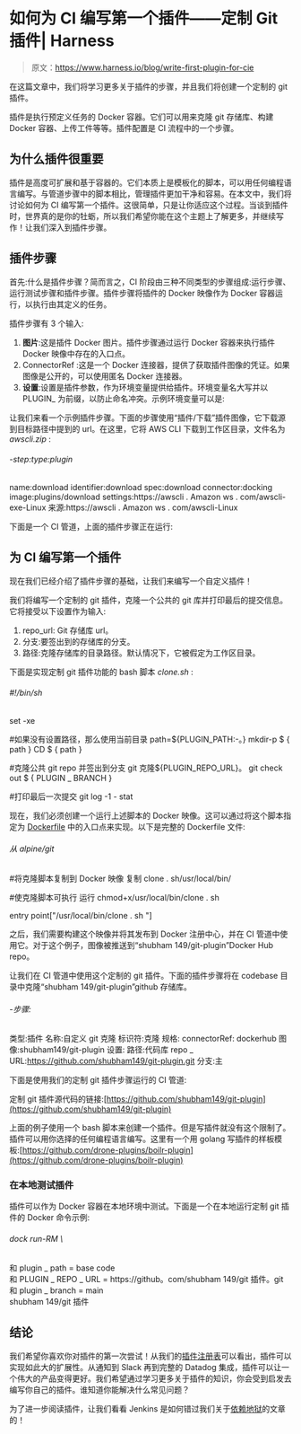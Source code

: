 # 如何为 CI 编写第一个插件——定制 Git 插件| Harness

> 原文：<https://www.harness.io/blog/write-first-plugin-for-cie>

在这篇文章中，我们将学习更多关于插件的步骤，并且我们将创建一个定制的 git 插件。

插件是执行预定义任务的 Docker 容器。它们可以用来克隆 git 存储库、构建 Docker 容器、上传工件等等。插件配置是 CI 流程中的一个步骤。

## 为什么插件很重要

插件是高度可扩展和基于容器的。它们本质上是模板化的脚本，可以用任何编程语言编写。与管道步骤中的脚本相比，管理插件更加干净和容易。在本文中，我们将讨论如何为 CI 编写第一个插件。这很简单，只是让你适应这个过程。当谈到插件时，世界真的是你的牡蛎，所以我们希望你能在这个主题上了解更多，并继续写作！让我们深入到插件步骤。

## 插件步骤

首先:什么是插件步骤？简而言之，CI 阶段由三种不同类型的步骤组成:运行步骤、运行测试步骤和插件步骤。插件步骤将插件的 Docker 映像作为 Docker 容器运行，以执行由其定义的任务。

插件步骤有 3 个输入:

1.  **图片**:这是插件 Docker 图片。插件步骤通过运行 Docker 容器来执行插件 Docker 映像中存在的入口点。
2.  ConnectorRef :这是一个 Docker 连接器，提供了获取插件图像的凭证。如果图像是公开的，可以使用匿名 Docker 连接器。
3.  **设置**:设置是插件参数，作为环境变量提供给插件。环境变量名大写并以 PLUGIN_ 为前缀，以防止命名冲突。示例环境变量可以是:

让我们来看一个示例插件步骤。下面的步骤使用“插件/下载”插件图像，它下载源到目标路径中提到的 url。在这里，它将 AWS CLI 下载到工作区目录，文件名为 *awscli.zip* :

###### -step:type:plugin
name:download
identifier:download
spec:download
connector:docking
image:plugins/download
settings:https://awscli . Amazon ws . com/awscli-exe-Linux 来源:https://awscli . Amazon ws . com/awscli-Linux

下面是一个 CI 管道，上面的插件步骤正在运行:

## 为 CI 编写第一个插件

现在我们已经介绍了插件步骤的基础，让我们来编写一个自定义插件！

我们将编写一个定制的 git 插件，克隆一个公共的 git 库并打印最后的提交信息。它将接受以下设置作为输入:

1.  repo_url: Git 存储库 url。
2.  分支:要签出到的存储库的分支。
3.  路径:克隆存储库的目录路径。默认情况下，它被假定为工作区目录。

下面是实现定制 git 插件功能的 bash 脚本 *clone.sh* :

###### #!/bin/sh
set -xe

#如果没有设置路径，那么使用当前目录
path=${PLUGIN_PATH:-。}
mkdir-p $ { path }
CD $ { path }

#克隆公共 git repo 并签出到分支
git 克隆${PLUGIN_REPO_URL}。
git check out $ { PLUGIN _ BRANCH }

#打印最后一次提交
git log -1 - stat

现在，我们必须创建一个运行上述脚本的 Docker 映像。这可以通过将这个脚本指定为 [Dockerfile](https://docs.docker.com/develop/develop-images/dockerfile_best-practices/) 中的入口点来实现。以下是完整的 Dockerfile 文件:

###### 从 alpine/git

#将克隆脚本复制到 Docker 映像
复制 clone . sh/usr/local/bin/

#使克隆脚本可执行
运行 chmod+x/usr/local/bin/clone . sh

entry point["/usr/local/bin/clone . sh "]

之后，我们需要构建这个映像并将其发布到 Docker 注册中心，并在 CI 管道中使用它。对于这个例子，图像被推送到“shubham 149/git-plugin”Docker Hub repo。

让我们在 CI 管道中使用这个定制的 git 插件。下面的插件步骤将在 codebase 目录中克隆“shubham 149/git-plugin”github 存储库。

###### -步骤:
类型:插件
名称:自定义 git 克隆
标识符:克隆
规格:
connectorRef: dockerhub
图像:shubham149/git-plugin
设置:
路径:代码库
repo _ URL:https://github.com/shubham149/git-plugin.git
分支:主

下面是使用我们的定制 git 插件步骤运行的 CI 管道:

定制 git 插件源代码的链接:[https://github.com/shubham149/git-plugin](https://github.com/shubham149/git-plugin)

上面的例子使用一个 bash 脚本来创建一个插件。但是写插件就没有这个限制了。插件可以用你选择的任何编程语言编写。这里有一个用 golang 写插件的样板模板:[https://github.com/drone-plugins/boilr-plugin](https://github.com/drone-plugins/boilr-plugin)

### 在本地测试插件

插件可以作为 Docker 容器在本地环境中测试。下面是一个在本地运行定制 git 插件的 Docker 命令示例:

###### dock run-RM \
和 plugin _ path = base code \
和 PLUGIN _ REPO _ URL = https://github。com/shubham 149/git 插件。git \
和 plugin _ branch = main \
shubham 149/git 插件

## 结论

我们希望你喜欢你对插件的第一次尝试！从我们的[插件注册表](http://plugins.drone.io/)可以看出，插件可以实现如此大的扩展性。从通知到 Slack 再到完整的 Datadog 集成，插件可以让一个伟大的产品变得更好。我们希望通过学习更多关于插件的知识，你会受到启发去编写你自己的插件。谁知道你能解决什么常见问题？

为了进一步阅读插件，让我们看看 Jenkins 是如何错过我们关于[依赖地狱](https://harness.io/blog/dependency-plugin-hell-jenkins/)的文章的！